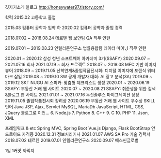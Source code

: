 깃자기소개 블로그 http://honeywater97.tistory.com/

학력
2015.02 고등학교 졸업

2015.03 컴퓨터 공학과 입학
하
2020.02 컴퓨터 공학과 졸업 경력 

2018.07.02 ~ 2018.08.24 테르텐 웹 보안팀 QA 직무 인턴 


2019.07.01 ~ 2019.08.23 인텔리콘연구소 법률융합팀 데이터 마이닝 직무 인턴 

2020.01 ~ 2020.12 삼성 청년 소프트웨어 아카데미 3기(SSAFY) 
2020.09.07 ~ 2021.07.16 회사 2021.07.19 ~ 회사
 프로젝트 2018.07 ~ 2018.08 MFC 기반 이미지 뷰어 2018.09 ~ 2019.11.05 산학연계&졸업작품전시회: 디지털 이미지에 포렌식 워터마크 삽입 2019.08 ~ 2019.10 SW 공개 개발자 대회: AI 광고 분석(3A) 2019.09 ~ 2019.12 SKT NUGU AI 스피커: 맞춤형 체크리스트 생성 2020.01 ~ 2020.06.19 SSAFY: 부동산 거래 웹 사이트 2020.07 ~ 2020.08.21 SSAFY: 취준생을 위한 검색&블로그 웹 사이트 2021.01.01 ~ 2021.07.16 두산솔루스 마이그레이션 상장 2019.11.05 졸업작품전시회 장려상 2020.06.19 부동산 거래 웹 사이트 우수상 SKILL 언어 Java JSP, Ajax, Servlet MySQL, MariaDb JavaScript, HTML, CSS, JQuery 블로그로 이전... 6. Node.js 7. Python 8. C++ 9. C 10. PHP 11. Json, XML

프레임워크 & etc Spring MVC, 
Spring Boot Vue.js Django, Flask BootStrap 안드로이드 자격증 2020.12.31 정보처리기사 2021.01.07 AWS SA Pro 기술 경력서 2018.07.02 테르텐 2019.07.01 인텔리콘연구소 2020.09.07 베스핀글로벌

1일 1커밋 까먹지

